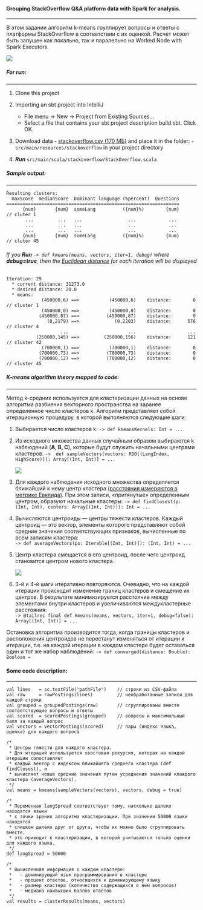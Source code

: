 [(расстояния измеряются в метрике Евклида)]: <https://wiki.loginom.ru/articles/euclid-distance.html>
[Euclidean distance]: <https://wiki.loginom.ru/articles/euclid-distance.html>
[stackoverflow.csv (170 МБ)]:  <https://moocs.scala-lang.org/~dockermoocs/bigdata/stackoverflow.csv>
#### Grouping StackOverflow Q&A platform data with Spark for analysis.
__________________________________________________________
В этом задании алгоритм k-means группирует вопросы и ответы с платформы StackOverflow в соответствии с их оценкой.
Расчет может быть запущен как локально, так и паралельно на Worked Node with Spark Executors.  

![](https://www.bigdataschool.ru/wp-content/uploads/2021/04/sparch1.png)
##### For run:
__________________________________________________________
1. Clone this project
2. Importing an sbt project into IntelliJ
    + File menu -> New -> Project from Existing Sources...
    + Select a file that contains your sbt project description build.sbt. Click OK.

3. Download data - [stackoverflow.csv (170 МБ)] and place it in the folder:
   -`src/main/resources/stackoverflow` in your project directory
3. **_Run_** `src/main/scala/stackoverflow/StackOverflow.scala`

##### Sample output:
__________________________________________________________
```
Resulting clusters:
  maxScore  medianScore  Dominant language (%percent)  Questions
================================================================
      {num}       {num}  someLang          ({num}%)        {num}        // cluter 1
       ...         ...   ...                 ...            ...                 
       ...         ...   ...                 ...            ...
       ...         ...   ...                 ...            ...
      {num}       {num}  someLang          ({num}%)        {num}        // cluter 45
```
###### If you **Run** `-> def kmeans(means, vectors, iter=1, debug)` where **_debug=true_**, then the [Euclidean distance] for each iteration will be displayed
```
Iteration: 29
  * current distance: 31273.0
  * desired distance: 20.0
  * means:
             (450000,6) ==>           (450000,6)    distance:        0      // cluster 1
             (450000,0) ==>           (450000,0)    distance:        0
            (450000,87) ==>          (450000,87)    distance:        0
               (0,2179) ==>             (0,2203)    distance:      576      // cluster 4
                    ...                      ...                   ...
           (250000,145) ==>         (250000,156)    distance:      121      // cluster 42 
             (700000,1) ==>           (700000,1)    distance:        0
            (700000,73) ==>          (700000,73)    distance:        0
            (700000,12) ==>          (700000,12)    distance:        0      // cluster 45
```

##### K-means algorithm theory mapped to code:
__________________________________________________________
Метод k-средних используется для кластеризации данных на основе алгоритма разбиения векторного пространства на заранее определенное число кластеров k. Алгоритм представляет собой итерационную процедуру, в которой выполняются следующие шаги:

1. Выбирается число кластеров k:
   `-> def kmeansKernels: Int = ...`
2. Из исходного множества данных случайным образом выбираются k наблюдений (**A, B, C**), которые будут служить начальными центрами кластеров.
   `->  def sampleVectors(vectors: RDD[(LangIndex, HighScore)]): Array[(Int, Int)] = ...`

   ![](https://infostart.ru/upload/iblock/1cb/%D0%A0%D0%B8%D1%81%D1%83%D0%BD%D0%BE%D0%BA%201.PNG)

3. Для каждого наблюдения исходного множества определяется ближайший к нему центр кластера [(расстояния измеряются в метрике Евклида)]. При этом записи, «притянутые» определенным центром, образуют начальные кластеры:
   `-> def findClosest(p: (Int, Int), centers: Array[(Int, Int)]): Int = ...`

4. Вычисляются центроиды — центры тяжести кластеров. Каждый центроид — это вектор, элементы которого представляют собой средние значения соответствующих признаков, вычисленные по всем записям кластера:  
   `-> def averageVectors(ps: Iterable[(Int, Int)]): (Int, Int) = ... `
5. Центр кластера смещается в его центроид, после чего центроид становится центром нового кластера. 

   ![](https://infostart.ru/upload/iblock/1a0/%D0%A0%D0%B8%D1%81%D1%83%D0%BD%D0%BE%D0%BA%202.PNG)
6. 3-й и 4-й шаги итеративно повторяются. Очевидно, что на каждой итерации происходит изменение границ кластеров и смещение их центров. В результате минимизируется расстояние между элементами внутри кластеров и увеличиваются междукластерные расстояния:  
   `-> @tailrec final def kmeans(means, vectors, iter=1, debug=false): Array[(Int, Int)] = ...  `

Остановка алгоритма производится тогда, когда границы кластеров и расположения центроидов не перестанут изменяться от итерации к итерации, т.е. на каждой итерации в каждом кластере будет оставаться один и тот же набор наблюдений: 
`-> def converged(distance: Double): Boolean =`

#### Some code description:
__________________________________________________________
```
val lines   = sc.textFile("pathFile")    // строки из CSV-файла
val raw     = rawPostings(lines)         // необработанные записи для каждой строки
val grouped = groupedPostings(raw)       // сгруппированы вместе соответствующие вопросы и ответы 
val scored  = scoredPostings(grouped)    // вопросы и максимальный балл за каждый вопрос 
val vectors = vectorPostings(scored)     // пары (индекс языка, оценка) для каждого вопроса

/*
 * Центры тяжести для каждого кластера. 
 * Для итераций используется хвостовая рекурсия, которая на каждой итерации сопоставляет 
 * каждый вектор с индексом ближайшего среднего кластера (def findClosest), и
 * вычисляет новые средние значения путем усреднения значений клаждого кластера (averageVectors).
 */
val means = kmeans(sampleVectors(vectors), vectors, debug = true)

/*
 * Переменная langSpread соответствует тому, насколько далеко находятся языки
 * с точки зрения алгоритма кластеризации. При значении 50000 языки находятся 
 * слишком далеко друг от друга, чтобы их можно было сгруппировать вместе,
 * это приводит к кластеризации, в которой учитываются только оценки для каждого языка.
 */
def langSpread = 50000

/*
 * Вычисленная информация о каждом кластере: 
 *   - доминирующий язык программирования в кластере 
 *   - процент ответов, относящихся к доминирующему языку
 *   - размер кластера (количество содержащихся в нем вопросов)
 *   - медиана наивысших баллов ответов
 */
val results = clusterResults(means, vectors) 
```